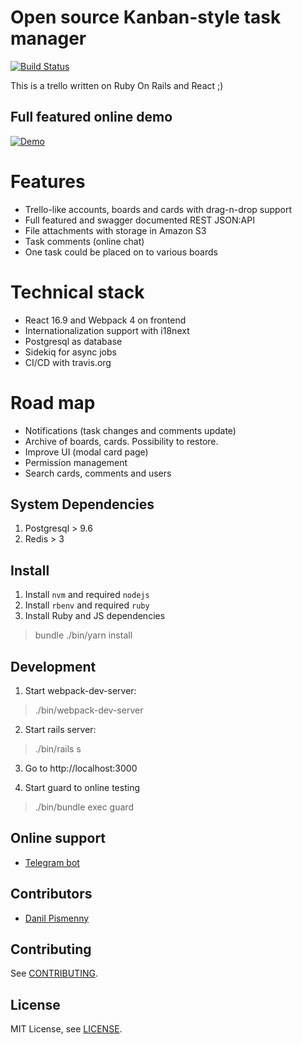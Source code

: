 # Open source Kanban-style task manager

[![Build Status](https://travis-ci.org/BrandyMint/tasky.svg?branch=master)](https://travis-ci.org/BrandyMint/tasky)

This is a trello written on Ruby On Rails and React ;)

## Full featured online demo

[![Demo](https://tasky.online/demo.png)](https://tasky.online)

# Features

* Trello-like accounts, boards and cards with drag-n-drop support
* Full featured and swagger documented REST JSON:API
* File attachments with storage in Amazon S3
* Task comments (online chat)
* One task could be placed on to various boards

# Technical stack

* React 16.9 and Webpack 4 on frontend
* Internationalization support with i18next
* Postgresql as database
* Sidekiq for async jobs
* CI/CD with travis.org

# Road map

* Notifications (task changes and comments update)
* Archive of boards, cards. Possibility to restore.
* Improve UI (modal card page)
* Permission management
* Search cards, comments and users

## System Dependencies

1. Postgresql > 9.6
2. Redis > 3

## Install

1. Install `nvm` and required `nodejs`
2. Install `rbenv` and required `ruby`
3. Install Ruby and JS dependencies

> bundle
> ./bin/yarn install

## Development

1. Start webpack-dev-server:

> ./bin/webpack-dev-server

2. Start rails server:

> ./bin/rails s

3. Go to http://localhost:3000

4. Start guard to online testing

> ./bin/bundle exec guard

## Online support

* [Telegram bot](http://t.me/tasky_chaport_bot)

## Contributors

* [Danil Pismenny](https://github.com/dapi)

## Contributing

See [CONTRIBUTING](CONTRIBUTING.md).

## License

MIT License, see [LICENSE](LICENSE).
